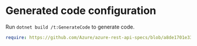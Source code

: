 # Generated code configuration

Run `dotnet build /t:GenerateCode` to generate code.

``` yaml
require: https://github.com/Azure/azure-rest-api-specs/blob/a8de1701e33af9ba8a32ea165c88bdf69674fd75/specification/quantum/data-plane/readme.md
```
